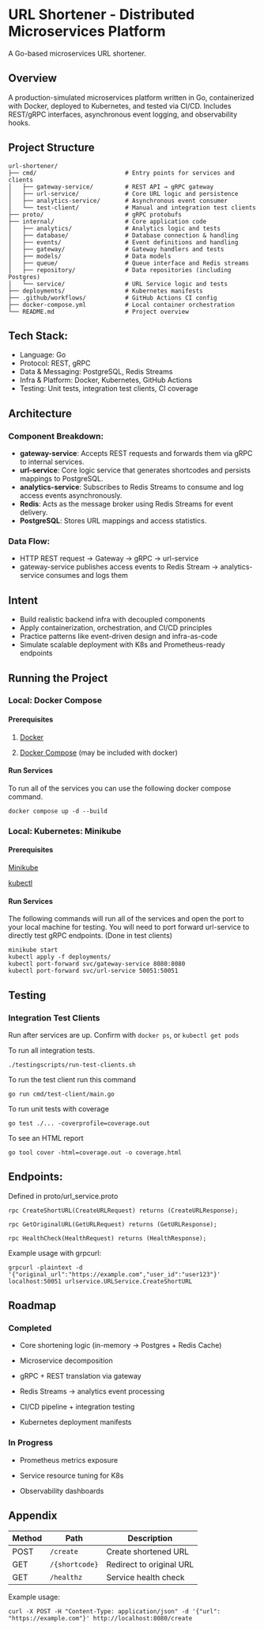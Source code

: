 # URL Shortener - Distributed Microservices Platform

A Go-based microservices URL shortener.

## Overview

A production-simulated microservices platform written in Go, containerized with Docker, deployed to Kubernetes, and tested via CI/CD. Includes REST/gRPC interfaces, asynchronous event logging, and observability hooks.

## Project Structure
```
url-shortener/
├── cmd/                         # Entry points for services and clients
│   ├── gateway-service/         # REST API → gRPC gateway
│   ├── url-service/             # Core URL logic and persistence
│   ├── analytics-service/       # Asynchronous event consumer
│   └── test-client/             # Manual and integration test clients
├── proto/                       # gRPC protobufs
├── internal/                    # Core application code
│   ├── analytics/               # Analytics logic and tests
│   ├── database/                # Database connection & handling
│   ├── events/                  # Event definitions and handling
│   ├── gateway/                 # Gateway handlers and tests
│   ├── models/                  # Data models
│   ├── queue/                   # Queue interface and Redis streams
│   ├── repository/              # Data repositories (including Postgres)
│   └── service/                 # URL Service logic and tests
├── deployments/                 # Kubernetes manifests
├── .github/workflows/           # GitHub Actions CI config
├── docker-compose.yml           # Local container orchestration
└── README.md                    # Project overview
```

## Tech Stack:
- Language: Go
- Protocol: REST, gRPC
- Data & Messaging: PostgreSQL, Redis Streams
- Infra & Platform: Docker, Kubernetes, GitHub Actions
- Testing: Unit tests, integration test clients, CI coverage

## Architecture

### Component Breakdown:
- **gateway-service**: Accepts REST requests and forwards them via gRPC to internal services.
- **url-service**: Core logic service that generates shortcodes and persists mappings to PostgreSQL.
- **analytics-service**: Subscribes to Redis Streams to consume and log access events asynchronously.
- **Redis**: Acts as the message broker using Redis Streams for event delivery.
- **PostgreSQL**: Stores URL mappings and access statistics.


### Data Flow:
- HTTP REST request -> Gateway -> gRPC -> url-service
- gateway-service publishes access events to Redis Stream → analytics-service consumes and logs them

## Intent 
- Build realistic backend infra with decoupled components
- Apply containerization, orchestration, and CI/CD principles
- Practice patterns like event-driven design and infra-as-code
- Simulate scalable deployment with K8s and Prometheus-ready endpoints

## Running the Project

### Local: Docker Compose

#### Prerequisites

1. [Docker](https://docs.docker.com/get-docker/) 

2. [Docker Compose](https://docs.docker.com/compose/install/) (may be included with docker)

#### Run Services

To run all of the services you can use the following docker compose command.

```
docker compose up -d --build
```

### Local: Kubernetes: Minikube

#### Prerequisites

[Minikube](https://minikube.sigs.k8s.io)

[kubectl](https://kubernetes.io/docs/tasks/tools/)

#### Run Services

The following commands will run all of the services and open the port to your local machine for testing.
You will need to port forward url-service to directly test gRPC endpoints. (Done in test clients)
```
minikube start
kubectl apply -f deployments/
kubectl port-forward svc/gateway-service 8080:8080
kubectl port-forward svc/url-service 50051:50051 
```

## Testing

### Integration Test Clients

Run after services are up. Confirm with `docker ps`, or `kubectl get pods`

To run all integration tests.
```
./testingscripts/run-test-clients.sh
```
To run the test client run this command

`
go run cmd/test-client/main.go
`

To run unit tests with coverage 

`
go test ./... -coverprofile=coverage.out
`

To see an HTML report

`
go tool cover -html=coverage.out -o coverage.html
`



## Endpoints:

Defined in proto/url_service.proto

    rpc CreateShortURL(CreateURLRequest) returns (CreateURLResponse);
    
    rpc GetOriginalURL(GetURLRequest) returns (GetURLResponse);
    
    rpc HealthCheck(HealthRequest) returns (HealthResponse);

Example usage with grpcurl:
```
grpcurl -plaintext -d '{"original_url":"https://example.com","user_id":"user123"}' localhost:50051 urlservice.URLService.CreateShortURL
```


## Roadmap 

### Completed 
- Core shortening logic (in-memory → Postgres + Redis Cache)

- Microservice decomposition

- gRPC + REST translation via gateway

- Redis Streams → analytics event processing

- CI/CD pipeline + integration testing

- Kubernetes deployment manifests

### In Progress
- Prometheus metrics exposure

- Service resource tuning for K8s

- Observability dashboards

## Appendix
| Method | Path           | Description              |
| ------ | -------------- | ------------------------ |
| POST   | `/create`      | Create shortened URL     |
| GET    | `/{shortcode}` | Redirect to original URL |
| GET    | `/healthz`     | Service health check     |

Example usage:

```
curl -X POST -H "Content-Type: application/json" -d '{"url": "https://example.com"}' http://localhost:8080/create
```